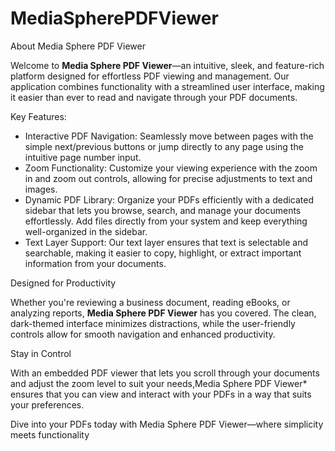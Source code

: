 # MediaSpherePDFViewer
About Media Sphere PDF Viewer

Welcome to **Media Sphere PDF Viewer**—an intuitive, sleek, and feature-rich platform designed for effortless PDF viewing and management. Our application combines functionality with a streamlined user interface, making it easier than ever to read and navigate through your PDF documents.

Key Features:

* Interactive PDF Navigation: Seamlessly move between pages with the simple next/previous buttons or jump directly to any page using the intuitive page number input.
* Zoom Functionality: Customize your viewing experience with the zoom in and zoom out controls, allowing for precise adjustments to text and images.
* Dynamic PDF Library: Organize your PDFs efficiently with a dedicated sidebar that lets you browse, search, and manage your documents effortlessly. Add files directly from your system and keep everything well-organized in the sidebar.
* Text Layer Support: Our text layer ensures that text is selectable and searchable, making it easier to copy, highlight, or extract important information from your documents.

Designed for Productivity

Whether you're reviewing a business document, reading eBooks, or analyzing reports, **Media Sphere PDF Viewer** has you covered. The clean, dark-themed interface minimizes distractions, while the user-friendly controls allow for smooth navigation and enhanced productivity.

Stay in Control

With an embedded PDF viewer that lets you scroll through your documents and adjust the zoom level to suit your needs,Media Sphere PDF Viewer* ensures that you can view and interact with your PDFs in a way that suits your preferences.

Dive into your PDFs today with Media Sphere PDF Viewer—where simplicity meets functionality
